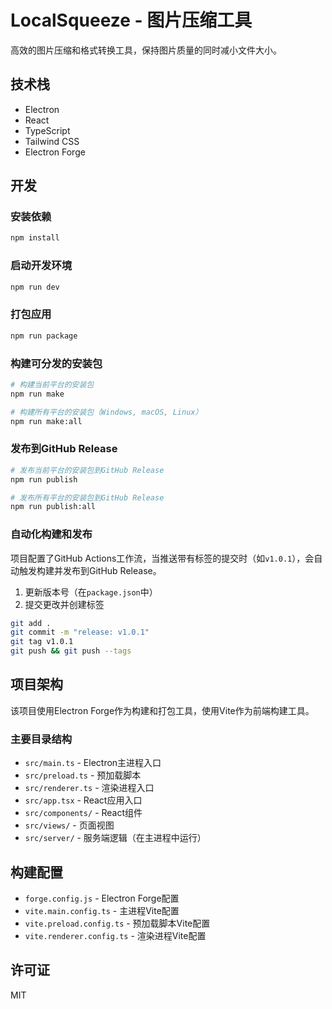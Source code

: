 # LocalSqueeze - 图片压缩工具

高效的图片压缩和格式转换工具，保持图片质量的同时减小文件大小。

## 技术栈

- Electron
- React
- TypeScript
- Tailwind CSS
- Electron Forge

## 开发

### 安装依赖

```bash
npm install
```

### 启动开发环境

```bash
npm run dev
```

### 打包应用

```bash
npm run package
```

### 构建可分发的安装包

```bash
# 构建当前平台的安装包
npm run make

# 构建所有平台的安装包（Windows, macOS, Linux）
npm run make:all
```

### 发布到GitHub Release

```bash
# 发布当前平台的安装包到GitHub Release
npm run publish

# 发布所有平台的安装包到GitHub Release
npm run publish:all
```

### 自动化构建和发布

项目配置了GitHub Actions工作流，当推送带有标签的提交时（如`v1.0.1`），会自动触发构建并发布到GitHub Release。

1. 更新版本号（在`package.json`中）
2. 提交更改并创建标签

```bash
git add .
git commit -m "release: v1.0.1"
git tag v1.0.1
git push && git push --tags
```

## 项目架构

该项目使用Electron Forge作为构建和打包工具，使用Vite作为前端构建工具。

### 主要目录结构

- `src/main.ts` - Electron主进程入口
- `src/preload.ts` - 预加载脚本
- `src/renderer.ts` - 渲染进程入口
- `src/app.tsx` - React应用入口
- `src/components/` - React组件
- `src/views/` - 页面视图
- `src/server/` - 服务端逻辑（在主进程中运行）

## 构建配置

- `forge.config.js` - Electron Forge配置
- `vite.main.config.ts` - 主进程Vite配置
- `vite.preload.config.ts` - 预加载脚本Vite配置
- `vite.renderer.config.ts` - 渲染进程Vite配置

## 许可证

MIT